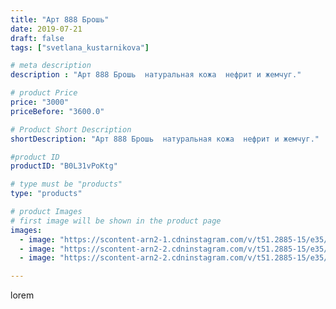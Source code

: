 ```yaml
---
title: "Арт 888 Брошь"
date: 2019-07-21
draft: false
tags: ["svetlana_kustarnikova"]

# meta description
description : "Арт 888 Брошь  натуральная кожа  нефрит и жемчуг."

# product Price
price: "3000"
priceBefore: "3600.0"

# Product Short Description
shortDescription: "Арт 888 Брошь  натуральная кожа  нефрит и жемчуг."

#product ID
productID: "B0L31vPoKtg"

# type must be "products"
type: "products"

# product Images
# first image will be shown in the product page
images:
  - image: "https://scontent-arn2-1.cdninstagram.com/v/t51.2885-15/e35/p1080x1080/65680925_105225327371158_6754566197073284143_n.jpg?tp=1&_nc_ht=scontent-arn2-1.cdninstagram.com&_nc_cat=110&_nc_ohc=F2qEsjYMvwsAX_TmTjS&oh=145fc3b1ae911ba46fa036fcfb4bbd50&oe=606C2EA7&ig_cache_key=MjA5MzAxMjAzMTA1NDY0MzMwMQ%3D%3D.2"
  - image: "https://scontent-arn2-2.cdninstagram.com/v/t51.2885-15/e35/p1080x1080/66533632_2358691274420720_6635973029406495193_n.jpg?tp=1&_nc_ht=scontent-arn2-2.cdninstagram.com&_nc_cat=108&_nc_ohc=h7xrEiIB1zIAX_0jOFY&oh=f447ad21b7fa9a2333b562563420399c&oe=606A8171&ig_cache_key=MjA5MzAxMjAzMTA0NjMyNTM4OQ%3D%3D.2"
  - image: "https://scontent-arn2-2.cdninstagram.com/v/t51.2885-15/e35/p1080x1080/66071513_2510689462308980_948889124700386766_n.jpg?tp=1&_nc_ht=scontent-arn2-2.cdninstagram.com&_nc_cat=108&_nc_ohc=_94BGv7Ql5oAX8MNasQ&oh=b9344e6c931ff7760ec017164c6dd170&oe=606D407D&ig_cache_key=MjA5MzAxMjAzMTAyOTU3ODEyMg%3D%3D.2"

---
```

lorem
